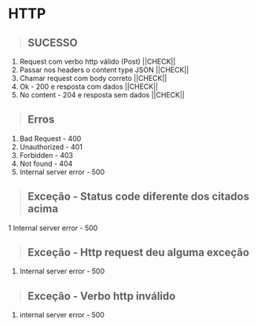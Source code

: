 # HTTP

> ## SUCESSO
1. Request com verbo http válido (Post) ||CHECK||
2. Passar nos headers o content type JSON ||CHECK||
3. Chamar request com body correto ||CHECK||
4. Ok - 200 e resposta com dados ||CHECK||
5. No content - 204 e resposta sem dados ||CHECK||


>## Erros
1. Bad Request - 400
2. Unauthorized - 401
3. Forbidden - 403
4. Not found - 404
5. Internal server error - 500

>## Exceção - Status code diferente dos citados acima
1 Internal server error - 500

>## Exceção - Http request deu alguma exceção
1. Internal server error - 500

>## Exceção - Verbo http inválido
1. internal server error - 500